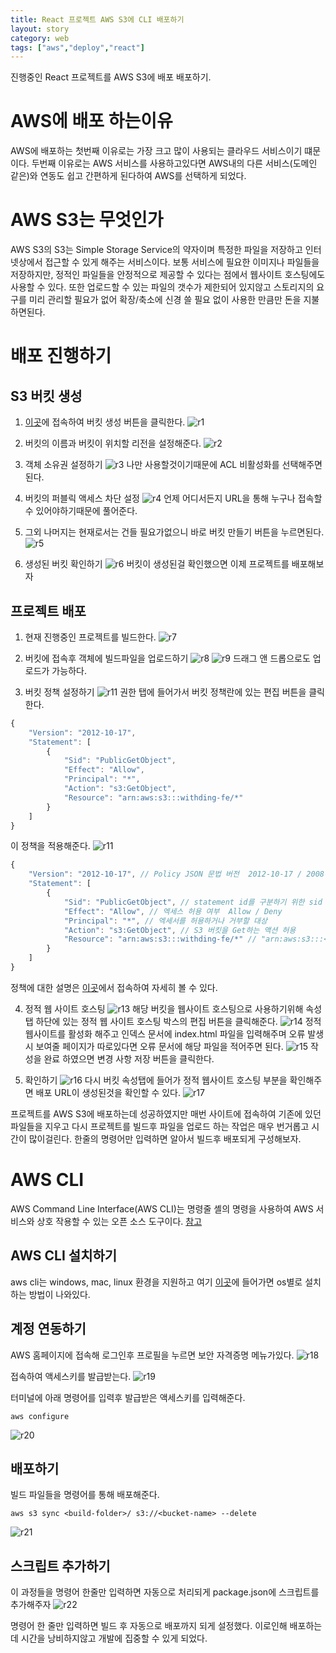 ```yaml
---
title: React 프로젝트 AWS S3에 CLI 배포하기
layout: story
category: web
tags: ["aws","deploy","react"]
---
```

진행중인 React 프로젝트를 AWS S3에 배포 배포하기.

# AWS에 배포 하는이유
AWS에 배포하는 첫번째 이유로는 가장 크고 많이 사용되는 클라우드 서비스이기 떄문이다.
두번째 이유로는 AWS 서비스를 사용하고있다면 AWS내의 다른 서비스(도메인 같은)와 연동도 쉽고 간편하게 된다하여 AWS를 선택하게 되었다.

# AWS S3는 무엇인가
AWS S3의 S3는 Simple Storage Service의 약자이며 특정한 파일을 저장하고 인터넷상에서 접근할 수 있게 해주는 서비스이다.
보통 서비스에 필요한 이미지나 파일들을 저장하지만, 정적인 파일들을 안정적으로 제공할 수 있다는 점에서 웹사이트 호스팅에도 사용할 수 있다.
또한 업로드할 수 있는 파일의 갯수가 제한되어 있지않고 스토리지의 요구를 미리 관리할 필요가 없어 확장/축소에 신경 쓸 필요 없이 사용한 만큼만 돈을 지불 하면된다.

# 배포 진행하기

## S3 버킷 생성
1. [이곳](https://s3.console.aws.amazon.com/s3/get-started?region=us-east-1)에 접속하여 버킷 생성 버튼을 클릭한다.
![r1](/assets/web/awss3deploy1/1.png)

2. 버킷의 이름과 버킷이 위치할 리전을 설정해준다. 
![r2](/assets/web/awss3deploy1/2.png)

3. 객체 소유권 설정하기
![r3](/assets/web/awss3deploy1/3.png)
나만 사용할것이기때문에 ACL 비활성화를 선택해주면된다.

4. 버킷의 퍼블릭 액세스 차단 설정
![r4](/assets/web/awss3deploy1/4.png)
언제 어디서든지 URL을 통해 누구나 접속할 수 있어야하기때문에 풀어준다.

5. 그외 나머지는 현재로서는 건들 필요가없으니 바로 버킷 만들기 버튼을 누르면된다.
![r5](/assets/web/awss3deploy1/5.png)

6. 생성된 버킷 확인하기 
![r6](/assets/web/awss3deploy1/6.png)
버킷이 생성된걸 확인했으면 이제 프로젝트를 배포해보자

## 프로젝트 배포 
1. 현재 진행중인 프로젝트를 빌드한다.
![r7](/assets/web/awss3deploy1/7.png)

2. 버킷에 접속후 객체에 빌드파일을 업로드하기
![r8](/assets/web/awss3deploy1/8.png)
![r9](/assets/web/awss3deploy1/9.png)
드래그 앤 드롭으로도 업로드가 가능하다.

3. 버킷 정책 설정하기
![r11](/assets/web/awss3deploy1/11.png)
권한 탭에 들어가서 버킷 정책란에 있는 편집 버튼을 클릭한다.
```js
{
	"Version": "2012-10-17",
	"Statement": [
		{
			"Sid": "PublicGetObject",
			"Effect": "Allow",
			"Principal": "*",
			"Action": "s3:GetObject",
			"Resource": "arn:aws:s3:::withding-fe/*"
		}
	]
}
```
이 정책을 적용해준다.
![r11](/assets/web/awss3deploy1/12.png)
```js
{
	"Version": "2012-10-17", // Policy JSON 문법 버전  2012-10-17 / 2008-10-17
	"Statement": [
		{
			"Sid": "PublicGetObject", // statement id를 구분하기 위한 sid
			"Effect": "Allow", // 엑세스 허용 여부  Allow / Deny
			"Principal": "*", // 엑세서를 허용하거나 거부할 대상
			"Action": "s3:GetObject", // S3 버킷을 Get하는 액션 허용
			"Resource": "arn:aws:s3:::withding-fe/*" // "arn:aws:s3:::<bucket-name>/*"
		}
	]
}
```
정책에 대한 설명은 [이곳](https://docs.aws.amazon.com/ko_kr/IAM/latest/UserGuide/reference_policies_elements.html)에서 접속하여 자세히 볼 수 있다.

4. 정적 웹 사이트 호스팅
![r13](/assets/web/awss3deploy1/13.png)
해당 버킷을 웹사이트 호스팅으로 사용하기위해 속성탭 하단에 있는 정적 웹 사이트 호스팅 박스의 편집 버튼을 클릭해준다.
![r14](/assets/web/awss3deploy1/14.png)
정적 웹사이트를 활성화 해주고 인덱스 문서에 index.html 파일을 입력해주며 오류 발생시 보여줄 페이지가 따로있다면 오류 문서에 해당 파일을 적어주면 된다.
![r15](/assets/web/awss3deploy1/15.png)
작성을 완료 하였으면 변경 사항 저장 버튼을 클릭한다.

5. 확인하기
![r16](/assets/web/awss3deploy1/16.png)
다시 버킷 속성탭에 들어가 정적 웹사이트 호스팅 부분을 확인해주면 배포 URL이 생성된것을 확인할 수 있다.
![r17](/assets/web/awss3deploy1/17.png)


프로젝트를 AWS S3에 배포하는데 성공하였지만 매번 사이트에 접속하여 기존에 있던 파일들을 지우고 다시 프로젝트를 빌드후 파일을 업로드 하는 작업은 매우 번거롭고 시간이 많이걸린다.
한줄의 명령어만 입력하면 알아서 빌드후 배포되게 구성해보자.

# AWS CLI 
AWS Command Line Interface(AWS CLI)는 명령줄 셸의 명령을 사용하여 AWS 서비스와 상호 작용할 수 있는 오픈 소스 도구이다.
[참고](https://docs.aws.amazon.com/ko_kr/cli/latest/userguide/cli-chap-welcome.html)

## AWS CLI 설치하기
aws cli는  windows, mac, linux 환경을 지원하고 여기 [이곳](https://docs.aws.amazon.com/ko_kr/cli/latest/userguide/getting-started-install.html)에 들어가면 os별로 설치하는 방법이 나와있다.

## 계정 연동하기
AWS 홈페이지에 접속해 로그인후 프로필을 누르면 보안 자격증명 메뉴가있다.
![r18](/assets/web/awss3deploy1/18.png)

접속하여 액세스키를 발급받는다.
![r19](/assets/web/awss3deploy1/19.png)

터미널에 아래 명령어를 입력후 발급받은 액세스키를 입력해준다.
```
aws configure
```
![r20](/assets/web/awss3deploy1/20.png)

## 배포하기
빌드 파일들을 명령어를 통해 배포해준다.
```
aws s3 sync <build-folder>/ s3://<bucket-name> --delete
```
![r21](/assets/web/awss3deploy1/21.png)

## 스크립트 추가하기
이 과정들을 명령어 한줄만 입력하면 자동으로 처리되게 package.json에 스크립트를 추가해주자
![r22](/assets/web/awss3deploy1/22.png)

명령어 한 줄만 입력하면 빌드 후 자동으로 배포까지 되게 설정했다.
이로인해 배포하는데 시간을 낭비하지않고 개발에 집중할 수 있게 되었다.

























